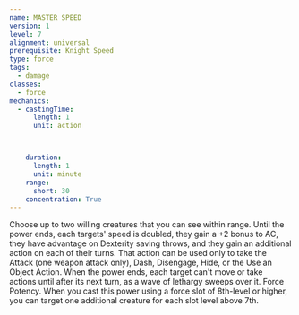 ```yaml
---
name: MASTER SPEED
version: 1
level: 7
alignment: universal
prerequisite: Knight Speed
type: force
tags:
  - damage
classes:
  - force
mechanics:
  - castingTime:
      length: 1
      unit: action



    duration:
      length: 1
      unit: minute
    range:
      short: 30
    concentration: True
---
```

Choose up to two willing creatures that you can see
within range. Until the power ends, each targets' speed
is doubled, they gain a +2 bonus to AC, they have
advantage on Dexterity saving throws, and they gain an
additional action on each of their turns. That action can
be used only to take the Attack (one weapon attack
only), Dash, Disengage, Hide, or the Use an Object
Action.
When the power ends, each target can't move or
take actions until after its next turn, as a wave of
lethargy sweeps over it.
Force Potency. When you cast this power using a
force slot of 8th-level or higher, you can target one
additional creature for each slot level above 7th.

    